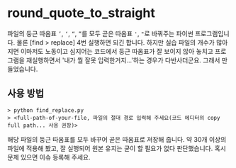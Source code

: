 # round_quote_to_straight
파일의 둥근 따옴표 `’`, `‘`, `“`, `”`를 모두 곧은 따옴표 `'`, `"`로 바꿔주는 파이썬 프로그램입니다. 물론 [find > replace] 4번 실행하면 되긴 합니다. 하지만 실습 파일의 개수가 많아지면 이마저도 노동이고 심지어는 코드에서 둥근 따옴표가 잘 보이지 않아 놓치고 프로그램을 재실행하면서 '내가 뭘 잘못 입력한거지...'하는 경우가 다반사더군요. 그래서 만들었습니다.


## 사용 방법
```
> python find_replace.py
> <full-path-of-your-file, 파일의 절대 경로 입력해 주세요(코드 에디터의 copy full path... 사용 권장)>
```

해당 파일의 둥근 따옴표를 모두 바꾸어 곧은 따옴표로 저장해 줍니다. 약 30개 이상의 파일에 적용해 봤고, 잘 실행되어 원본 유지는 굳이 할 필요가 없다 판단했습니다. 혹시 문제 있으면 이슈 등록해 주세요.

